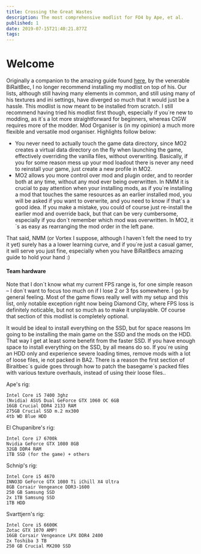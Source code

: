 ```yaml
---
title: Crossing the Great Wastes
description: The most comprehensive modlist for FO4 by Ape, et al.
published: 1
date: 2019-07-15T21:40:21.877Z
tags: 
---
```


# Welcome
Originally a companion to the amazing guide found [here](https://www.nexusmods.com/fallout4/mods/23556/), by the venerable BiRaitBec, I no longer recommend installing my modlist on top of his. Our lists, although still having many elements in common, and still using many of his textures and ini settings, have diverged so much that it would just be a hassle. This modlist is now meant to be installed from scratch. I still recommend having tried his modlist first though, especially if you´re new to modding, as it´s a lot more straightforward for beginners, whereas CtGW requires more of the modder. Mod Organiser is (in my opinion) a much more flexible and versatile mod organiser. Highlights follow below:
- You never need to actually touch the game data directory, since MO2 creates a virtual data directory on the fly when launching the game, effectively overriding the vanilla files, without overwriting. Basically, if you for some reason mess up your mod loadout there is never any need to reinstall your game, just create a new profile in MO2.
- MO2 allows you more control over mod and plugin order, and to reorder both at any time, without any mod ever being overwritten. In NMM it is crucial to pay attention when your installing mods, as if you´re installing a mod that touches the same resources as an earlier installed mod, you will be asked if you want to overwrite, and you need to know if that´s a good idea. If you make a mistake, you could of course just re-install the earlier mod and override back, but that can be very cumbersome, especially if you don´t remember which mod was overwritten. In MO2, it´s as easy as rearranging the mod order in the left pane.

That said, NMM  (or Vortex I suppose, although I haven´t felt the need to try it yet) surely has a a lower learning curve, and if you´re just a casual gamer, it will serve you just fine, especially when you have BiRaitBecs amazing guide to hold your hand :)

#### Team hardware
Note that I don´t know what my current FPS range is, for one simple reason – I don´t want to focus too much on if I lose 2 or 3 fps somewhere. I go by general feeling. Most of the game flows really well with my setup and this list, only notable exception right now being Diamond City, where FPS loss is definitely noticable, but not so much as to make it unplayable. Of course that section of this modlist is completely optional.

It would be ideal to install everything on the SSD, but for space reasons Im going to be installing the main game on the SSD and the mods on the HDD. That way I get at least some benefit from the faster SSD. If you have enough space to install everything on the SSD, by all means do so. If you´re using an HDD only and experience severe loading times, remove mods with a lot of loose files, ie not packed in BA2. There is a reason the first section of Biraitbec´s guide goes through how to patch the basegame´s packed files with various texture overhauls, instead of using their loose files..

Ape's rig:
```
Intel Core i5 7400 3ghz
(Nvidia) ASUS Dual GeForce GTX 1060 OC 6GB
16GB Crucial DDR4 2133 RAM
275GB Crucial SSD m.2 mx300
4tb WD Blue HDD
```

El Chupanibre's rig:
```
Intel Core i7 6700k
Nvidia GeForce GTX 1080 8GB
32GB DDR4 RAM
1TB SSD (for the game) + others
```

Schnip's rig:
```
Intel Core i5 4670
INNO3D GeForce GTX 1080 Ti iChill X4 Ultra
8GB Corsair Vengeance DDR3-1600
250 GB Samsung SSD
2x 1TB Samsung SSD
1TB HDD

```

Svarttjern's rig:
```
Intel Core i5 6600K
Zotac GTX 1070 AMP!
16GB Corsair Vengeance LPX DDR4 2400
2x Toshiba 3 TB
250 GB Crucial MX200 SSD
```
